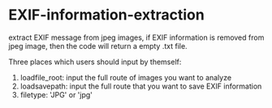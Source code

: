 # EXIF-information-extraction
extract EXIF message from jpeg images, if EXIF information is removed from jpeg image, then the code will return a empty .txt file.

Three places which users should input by themself:
1. loadfile_root: input the full route of images you want to analyze
2. loadsavepath: input the full route that you want to save EXIF information
3. filetype: 'JPG' or 'jpg'
